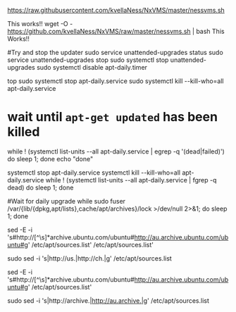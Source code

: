 https://raw.githubusercontent.com/kvellaNess/NxVMS/master/nessvms.sh

This works!!
wget -O - https://github.com/kvellaNess/NxVMS/raw/master/nessvms.sh | bash
This Works!!

#Try and stop the updater
sudo service unattended-upgrades status
sudo service unattended-upgrades stop
sudo systemctl stop unattended-upgrades
sudo systemctl disable apt-daily.timer


top
sudo systemctl stop apt-daily.service
sudo systemctl kill --kill-who=all apt-daily.service
# wait until `apt-get updated` has been killed
while ! (systemctl list-units --all apt-daily.service | egrep -q '(dead|failed)')
do
  sleep 1;
done
echo "done"





systemctl stop apt-daily.service
systemctl kill --kill-who=all apt-daily.service
while ! (systemctl list-units --all apt-daily.service | fgrep -q dead)
do
  sleep 1;
done

#Wait for daily upgrade
while sudo fuser /var/{lib/{dpkg,apt/lists},cache/apt/archives}/lock >/dev/null 2>&1; do sleep 1; done

sed -E -i 's#http://[^\s]*archive\.ubuntu\.com/ubuntu#http://au.archive.ubuntu.com/ubuntu#g' /etc/apt/sources.list' /etc/apt/sources.list'

sudo sed -i 's|http://us.|http://ch.|g' /etc/apt/sources.list

sed -E -i 's#http://[^\s]*archive\.ubuntu\.com/ubuntu#http://au.archive.ubuntu.com/ubuntu#g' /etc/apt/sources.list'


sudo sed -i 's|http://archive.|http://au.archive.|g' /etc/apt/sources.list
